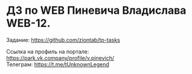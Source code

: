 # ДЗ по WEB Пиневича Владислава WEB-12.<br />

Задание: https://github.com/ziontab/tp-tasks<br />

Ссылка на профиль на портале: https://park.vk.company/profile/v.pinevich/<br />
Телеграм: https://t.me/tUnknownLegend<br />
